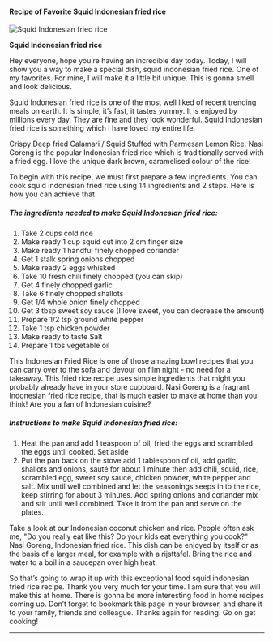             

#### Recipe of Favorite Squid Indonesian fried rice

![Squid Indonesian fried rice](https://img-global.cpcdn.com/recipes/145cba4f2f0b580c/751x532cq70/squid-indonesian-fried-rice-recipe-main-photo.jpg)

**Squid Indonesian fried rice**

Hey everyone, hope you’re having an incredible day today. Today, I will show you a way to make a special dish, squid indonesian fried rice. One of my favorites. For mine, I will make it a little bit unique. This is gonna smell and look delicious.

Squid Indonesian fried rice is one of the most well liked of recent trending meals on earth. It is simple, it’s fast, it tastes yummy. It is enjoyed by millions every day. They are fine and they look wonderful. Squid Indonesian fried rice is something which I have loved my entire life.

Crispy Deep fried Calamari / Squid Stuffed with Parmesan Lemon Rice. Nasi Goreng is the popular Indonesian fried rice which is traditionally served with a fried egg. I love the unique dark brown, caramelised colour of the rice!

To begin with this recipe, we must first prepare a few ingredients. You can cook squid indonesian fried rice using 14 ingredients and 2 steps. Here is how you can achieve that.

##### The ingredients needed to make Squid Indonesian fried rice:

1.  Take 2 cups cold rice
2.  Make ready 1 cup squid cut into 2 cm finger size
3.  Make ready 1 handful finely chopped coriander
4.  Get 1 stalk spring onions chopped
5.  Make ready 2 eggs whisked
6.  Take 10 fresh chili finely chopped (you can skip)
7.  Get 4 finely chopped garlic
8.  Take 6 finely chopped shallots
9.  Get 1/4 whole onion finely chopped
10.  Get 3 tbsp sweet soy sauce (I love sweet, you can decrease the amount)
11.  Prepare 1/2 tsp ground white pepper
12.  Take 1 tsp chicken powder
13.  Make ready to taste Salt
14.  Prepare 1 tbs vegetable oil

This Indonesian Fried Rice is one of those amazing bowl recipes that you can carry over to the sofa and devour on film night - no need for a takeaway. This fried rice recipe uses simple ingredients that might you probably already have in your store cupboard. Nasi Goreng is a fragrant Indonesian fried rice recipe, that is much easier to make at home than you think! Are you a fan of Indonesian cuisine?

##### Instructions to make Squid Indonesian fried rice:

1.  Heat the pan and add 1 teaspoon of oil, fried the eggs and scrambled the eggs until cooked. Set aside
2.  Put the pan back on the stove add 1 tablespoon of oil, add garlic, shallots and onions, sauté for about 1 minute then add chili, squid, rice, scrambled egg, sweet soy sauce, chicken powder, white pepper and salt. Mix until well combined and let the seasonings seeps in to the rice, keep stirring for about 3 minutes. Add spring onions and coriander mix and stir until well combined. Take it from the pan and serve on the plates.

Take a look at our Indonesian coconut chicken and rice. People often ask me, "Do you really eat like this? Do your kids eat everything you cook?" Nasi Goreng, Indonesian fried rice. This dish can be enjoyed by itself or as the basis of a larger meal, for example with a rijsttafel. Bring the rice and water to a boil in a saucepan over high heat.

So that’s going to wrap it up with this exceptional food squid indonesian fried rice recipe. Thank you very much for your time. I am sure that you will make this at home. There is gonna be more interesting food in home recipes coming up. Don’t forget to bookmark this page in your browser, and share it to your family, friends and colleague. Thanks again for reading. Go on get cooking!

* * *